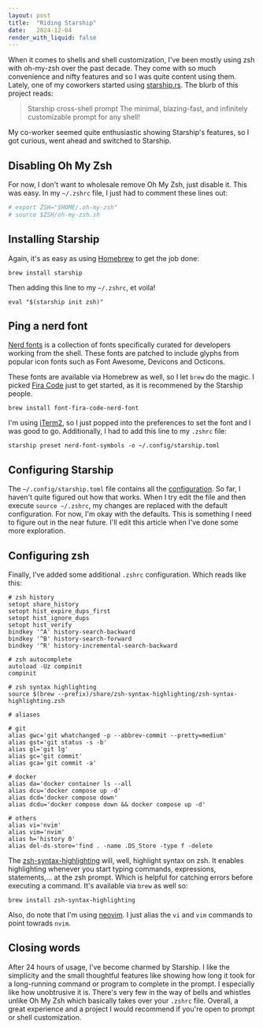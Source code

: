 ```yaml
---
layout: post
title:  "Riding Starship"
date:   2024-12-04
render_with_liquid: false
---
```

When it comes to shells and shell customization, I've been mostly using zsh with oh-my-zsh over the past decade. They come with so much convenience and nifty features and so I was quite content using them. Lately, one of my coworkers started using [starship.rs](https://starship.rs/). The blurb of this project reads:

> Starship cross-shell prompt
> The minimal, blazing-fast, and infinitely customizable prompt for any shell!

My co-worker seemed quite enthusiastic showing Starship's features, so I got curious, went ahead and switched to Starship.

## Disabling Oh My Zsh

For now, I don't want to wholesale remove Oh My Zsh, just disable it. This was easy. In my `~/.zshrc` file, I just had to comment these lines out:

```bash
# export ZSH="$HOME/.oh-my-zsh"
# source $ZSH/oh-my-zsh.sh
```

## Installing Starship

Again, it's as easy as using [Homebrew](https://brew.sh/) to get the job done:

```
brew install starship
```

Then adding this line to my `~/.zshrc`, et voila!

```
eval "$(starship init zsh)"
```

## Ping a nerd font

[Nerd fonts](https://www.nerdfonts.com/#home) is a collection of fonts specifically curated for developers working from the shell. These fonts are patched to include glyphs from popular icon fonts such as Font Awesome, Devicons and Octicons.

These fonts are available via Homebrew as well, so I let `brew` do the magic. I picked [Fira Code](https://www.programmingfonts.org/#firacode) just to get started, as it is recommened by the Starship people. 

```
brew install font-fira-code-nerd-font
```

I'm using [iTerm2](https://iterm2.com/), so I just popped into the preferences to set the font and I was good to go. Additionally, I had to add this line to my `.zshrc` file:

```
starship preset nerd-font-symbols -o ~/.config/starship.toml
```

## Configuring Starship

The `~/.config/starship.toml` file contains all the [configuration](https://starship.rs/config/). So far, I haven't quite figured out how that works. When I try edit the file and then execute `source ~/.zshrc`, my changes are replaced with the default configuration. For now, I'm okay with the defaults. This is something I need to figure out in the near future. I'll edit this article when I've done some more exploration.

## Configuring zsh

Finally, I've added some additional `.zshrc` configuration. Which reads like this:

```
# zsh history
setopt share_history
setopt hist_expire_dups_first
setopt hist_ignore_dups
setopt hist_verify
bindkey '^A' history-search-backward
bindkey '^B' history-search-forward
bindkey '^R' history-incremental-search-backward

# zsh autocomplete
autoload -Uz compinit
compinit

# zsh syntax highlighting
source $(brew --prefix)/share/zsh-syntax-highlighting/zsh-syntax-highlighting.zsh

# aliases

# git
alias gwc='git whatchanged -p --abbrev-commit --pretty=medium'
alias gst='git status -s -b'
alias gl='git lg'
alias gc='git commit'
alias gca='git commit -a'

# docker
alias da='docker container ls --all
alias dcu='docker compose up -d'
alias dcd='docker compose down'
alias dcdu='docker compose down && docker compose up -d'

# others
alias vi='nvim'
alias vim='nvim'
alias h='history 0'
alias del-ds-store='find . -name .DS_Store -type f -delete
```

The [zsh-syntax-highlighting](https://github.com/zsh-users/zsh-syntax-highlighting) will, well, highlight syntax on zsh. It enables highlighting whenever you start typing commands, expressions, statements,... at the zsh prompt. Which is helpful for catching errors before executing a command. It's available via `brew` as well so:

```
brew install zsh-syntax-highlighting
```

Also, do note that I'm using [neovim](https://neovim.io/). I just alias the `vi` and `vim` commands to point towrads `nvim`. 

## Closing words

After 24 hours of usage, I've become charmed by Starship. I like the simplicity and the small thoughtful features like showing how long it took for a long-running command or program to complete in the prompt. I especially like how unobtrusive it is. There's very few in the way of bells and whistles unlike Oh My Zsh which basically takes over your `.zshrc` file. Overall, a great experience and a project I would recommend if you're open to prompt or shell customization.


